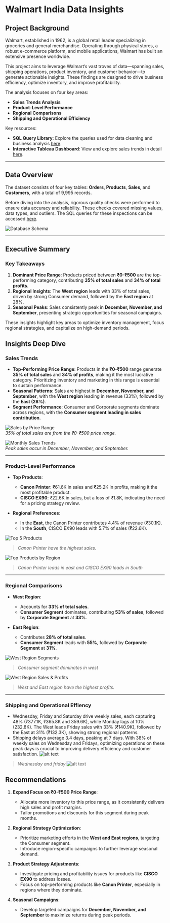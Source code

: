 # Walmart India Data Insights  

## **Project Background**  

Walmart, established in 1962, is a global retail leader specializing in groceries and general merchandise. Operating through physical stores, a robust e-commerce platform, and mobile applications, Walmart has built an extensive presence worldwide.  

This project aims to leverage Walmart’s vast troves of data—spanning sales, shipping operations, product inventory, and customer behavior—to generate actionable insights. These findings are designed to drive business efficiency, optimize inventory, and improve profitability.  

The analysis focuses on four key areas:  
- **Sales Trends Analysis**  
- **Product-Level Performance**  
- **Regional Comparisons**  
- **Shipping and Operational Efficiency**  

Key resources:  
- **SQL Query Library**: Explore the queries used for data cleaning and business analysis [here](https://github.com/lakshaykamat/walmart-insights/blob/master/queries/Query.md).  
- **Interactive Tableau Dashboard**: View and explore sales trends in detail [here](#).  

---

## **Data Overview**  

The dataset consists of four key tables: **Orders**, **Products**, **Sales**, and **Customers**, with a total of 9,995 records.  

Before diving into the analysis, rigorous quality checks were performed to ensure data accuracy and reliability. These checks covered missing values, data types, and outliers. The SQL queries for these inspections can be accessed [here](https://github.com/lakshaykamat/walmart-insights/blob/master/queries/Query.md).  

![Database Schema](assets/DB.svg)  

---

## **Executive Summary**  

### **Key Takeaways**  

1. **Dominant Price Range**: Products priced between **₹0-₹500** are the top-performing category, contributing **35% of total sales** and **34% of total profits**.  
2. **Regional Insights**: The **West region** leads with 33% of total sales, driven by strong Consumer demand, followed by the **East region** at 28%.  
3. **Seasonal Peaks**: Sales consistently peak in **December, November, and September**, presenting strategic opportunities for seasonal campaigns.  

These insights highlight key areas to optimize inventory management, focus regional strategies, and capitalize on high-demand periods.  


## **Insights Deep Dive**  

### **Sales Trends**  

- **Top-Performing Price Range**: Products in the **₹0-₹500** range generate **35% of total sales** and **34% of profits**, making it the most lucrative category. Prioritizing inventory and marketing in this range is essential to sustain performance.  
- **Seasonal Patterns**: Sales are highest in **December, November, and September**, with the **West region** leading in revenue (33%), followed by the **East (28%)**.  
- **Segment Performance**: Consumer and Corporate segments dominate across regions, with the **Consumer segment leading in sales contribution**.  

![Sales by Price Range](assets/chart1.png)  
*35% of total sales are from the ₹0-₹500 price range.*  

![Monthly Sales Trends](assets/chart.png)  
*Peak sales occur in December, November, and September.*  

---

### **Product-Level Performance**  

- **Top Products**:  
  - **Canon Printer**: ₹61.6K in sales and ₹25.2K in profits, making it the most profitable product.  
  - **CISCO EX90**: ₹22.6K in sales, but a loss of ₹1.8K, indicating the need for a pricing strategy review.  

- **Regional Preferences**:  
  - In the **East**, the Canon Printer contributes 4.4% of revenue (₹30.1K).  
  - In the **South**, CISCO EX90 leads with 5.7% of sales (₹22.6K).  


![Top 5 Products](assets/top_5_products.png)  
> *Canon Printer have the highest sales.*

![Top Products by Region](assets/top_5_products_by_region_colored.png)  

> *Canon Printer leads in east and CISCO EX90 leads in South*

---

### **Regional Comparisons**  

- **West Region**:  
  - Accounts for **33% of total sales**.  
  - **Consumer Segment** dominates, contributing **53% of sales**, followed by **Corporate Segment** at **33%**.  

- **East Region**:  
  - Contributes **28% of total sales**.  
  - **Consumer Segment** leads with **55%**, followed by **Corporate Segment** at **31%**.  

![West Region Segments](assets/west_segment.png)  
> *Consumer segment dominates in west*

![West Region Sales & Profits](assets/west_sales_profit.png)  

> *West and East region have the highest profits.*
---

### Shipping and Operational Effiency
- Wednesday, Friday and Saturday drive weekly sales, each capturing 48% (₹377.1K, ₹365.8K and 359.6K), while Monday lags at 10% (232.8K). The West leads Friday sales with 33% (₹140.9K), followed by the East at 31% (₹132.3K), showing strong regional patterns.
- Shipping delays average 3.4 days, peaking at 7 days. With 38% of weekly sales on Wednesday and Fridays, optimizing operations on these peak days is crucial to improving delivery efficiency and customer satisfaction.
![alt text](assets/orders.png)
> *Wednesday and friday*
![alt text](assets/orders2.png)
## **Recommendations**  

1. **Expand Focus on ₹0-₹500 Price Range**:  
   - Allocate more inventory to this price range, as it consistently delivers high sales and profit margins.  
   - Tailor promotions and discounts for this segment during peak months.  

2. **Regional Strategy Optimization**:  
   - Prioritize marketing efforts in the **West and East regions**, targeting the Consumer segment.  
   - Introduce region-specific campaigns to further leverage seasonal demand.  

3. **Product Strategy Adjustments**:  
   - Investigate pricing and profitability issues for products like **CISCO EX90** to address losses.  
   - Focus on top-performing products like **Canon Printer**, especially in regions where they dominate.  

4. **Seasonal Campaigns**:  
   - Develop targeted campaigns for **December, November, and September** to maximize returns during peak periods.  
